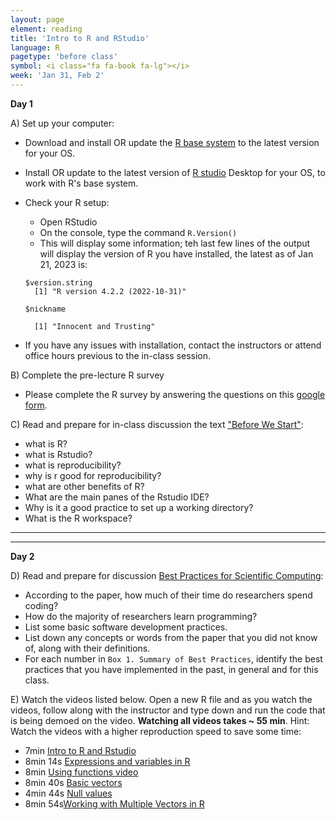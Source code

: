 ```yaml
---
layout: page
element: reading
title: 'Intro to R and RStudio'
language: R
pagetype: 'before class'
symbol: <i class="fa fa-book fa-lg"></i>
week: 'Jan 31, Feb 2'
---
```


**Day 1**
<!-- from https://github.com/datacarpentry/semester-biology/blob/main/readings/R-intro.md-->

A) Set up your computer:

- Download and install OR update the [R base system](http://cran.rstudio.com/) to the latest version for your OS.
- Install OR update to the latest version of [R studio](http://www.rstudio.com/products/rstudio/download/) Desktop for your OS, to work with R's base system.  
- Check your R setup:
  - Open RStudio
  - On the console, type the command `R.Version()`
  - This will display some information; teh last few lines of the output will display the version of R you have installed, the latest as of Jan 21, 2023 is:

  ```
  $version.string
    [1] "R version 4.2.2 (2022-10-31)"

  $nickname

    [1] "Innocent and Trusting"

  ```

- If you have any issues with installation, contact the instructors or attend office hours previous to the in-class session.

B) Complete the pre-lecture R survey

  - Please complete the R survey by answering the questions on this [google form](https://docs.google.com/forms/d/e/1FAIpQLSd7ezGmngessFG3pa8Fg5tl9urCyRGZwRIYAaN34F9vKaMqjA/viewform).

C) Read and prepare for in-class discussion the text ["Before We Start"](http://www.datacarpentry.org/R-ecology-lesson/00-before-we-start.html):
  - what is R?
  - what is Rstudio?
  - what is reproducibility?
  - why is r good for reproducibility?
  - what are other benefits of R?
  - What are the main panes of the Rstudio IDE?
  - Why is it a good practice to set up a working directory?
  - What is the R workspace?


---
---

**Day 2**

D) Read and prepare for discussion [Best Practices for Scientific Computing](http://journals.plos.org/plosbiology/article?id=10.1371/journal.pbio.1001745):
  - According to the paper, how much of their time do researchers spend coding?
  - How do the majority of researchers learn programming?
  - List some basic software development practices.
  - List down any concepts or words from the paper that you did not know of, along with their definitions.
  - For each number in `Box 1. Summary of Best Practices`, identify the best practices that you have implemented in the past, in general and for this class.

E) Watch the videos listed below. Open a new R file and as you watch the videos, follow along with the instructor and type down and run the code that is being demoed on the video. **Watching all videos takes ~ 55 min**. Hint: Watch the videos with a higher reproduction speed to save some time:

 - 7min [Intro to R and Rstudio](https://youtu.be/zqUQL8OOtMQ)
 - 8min 14s [Expressions and variables in R](https://youtu.be/BFVX0CKY67g)
 - 8min [Using functions video](https://youtu.be/5QEAMY6mGC8)
 - 8min 40s [Basic vectors](https://youtu.be/QjcV_eMu-PI)
 - 4min 44s [Null values](https://youtu.be/6fx0YJ-isZg)
 - 8min 54s[Working with Multiple Vectors in R](https://youtu.be/PBGTApIB5I4)
